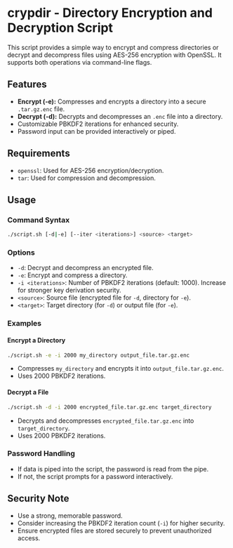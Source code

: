 # crypdir - Directory Encryption and Decryption Script

This script provides a simple way to encrypt and compress directories or decrypt and decompress files using AES-256 encryption with OpenSSL. It supports both operations via command-line flags.

## Features

- **Encrypt (-e):** Compresses and encrypts a directory into a secure `.tar.gz.enc` file.
- **Decrypt (-d):** Decrypts and decompresses an `.enc` file into a directory.
- Customizable PBKDF2 iterations for enhanced security.
- Password input can be provided interactively or piped.

## Requirements

- `openssl`: Used for AES-256 encryption/decryption.
- `tar`: Used for compression and decompression.

## Usage

### Command Syntax

```bash
./script.sh [-d|-e] [--iter <iterations>] <source> <target>
```

### Options

- `-d`: Decrypt and decompress an encrypted file.
- `-e`: Encrypt and compress a directory.
- `-i <iterations>`: Number of PBKDF2 iterations (default: 1000). Increase for stronger key derivation security.
- `<source>`: Source file (encrypted file for `-d`, directory for `-e`).
- `<target>`: Target directory (for `-d`) or output file (for `-e`).

### Examples

#### Encrypt a Directory

```bash
./script.sh -e -i 2000 my_directory output_file.tar.gz.enc
```

- Compresses `my_directory` and encrypts it into `output_file.tar.gz.enc`.
- Uses 2000 PBKDF2 iterations.

#### Decrypt a File

```bash
./script.sh -d -i 2000 encrypted_file.tar.gz.enc target_directory
```

- Decrypts and decompresses `encrypted_file.tar.gz.enc` into `target_directory`.
- Uses 2000 PBKDF2 iterations.

### Password Handling

- If data is piped into the script, the password is read from the pipe.
- If not, the script prompts for a password interactively.

## Security Note

- Use a strong, memorable password.
- Consider increasing the PBKDF2 iteration count (`-i`) for higher security.
- Ensure encrypted files are stored securely to prevent unauthorized access.
